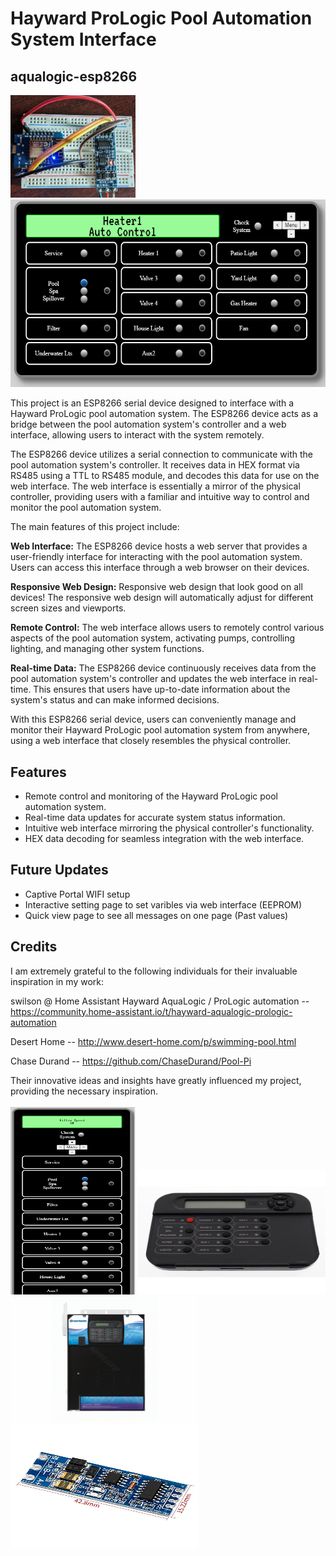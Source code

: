 # Hayward ProLogic Pool Automation System Interface 

## aqualogic-esp8266

<img src="images/hardware.jpg" alt="Image Description" width="200"><img src="images/desktop.png" alt="Image Description" height="300">

This project is an ESP8266 serial device designed to interface with a Hayward ProLogic pool automation system. The ESP8266 device acts as a bridge between the pool automation system's controller and a web interface, allowing users to interact with the system remotely.

The ESP8266 device utilizes a serial connection to communicate with the pool automation system's controller. It receives data in HEX format via RS485 using a TTL to RS485 module, and decodes this data for use on the web interface. The web interface is essentially a mirror of the physical controller, providing users with a familiar and intuitive way to control and monitor the pool automation system.

The main features of this project include:

<b>Web Interface:</b> The ESP8266 device hosts a web server that provides a user-friendly interface for interacting with the pool automation system. Users can access this interface through a web browser on their devices.

<b>Responsive Web Design:</b> Responsive web design that look good on all devices! The responsive web design will automatically adjust for different screen sizes and viewports.

<b>Remote Control:</b> The web interface allows users to remotely control various aspects of the pool automation system, activating pumps, controlling lighting, and managing other system functions.

<b>Real-time Data:</b> The ESP8266 device continuously receives data from the pool automation system's controller and updates the web interface in real-time. This ensures that users have up-to-date information about the system's status and can make informed decisions.

With this ESP8266 serial device, users can conveniently manage and monitor their Hayward ProLogic pool automation system from anywhere, using a web interface that closely resembles the physical controller.

## Features

- Remote control and monitoring of the Hayward ProLogic pool automation system.
- Real-time data updates for accurate system status information.
- Intuitive web interface mirroring the physical controller's functionality.
- HEX data decoding for seamless integration with the web interface.

## Future Updates

- Captive Portal WIFI setup
- Interactive setting page to set varibles via web interface (EEPROM)
- Quick view page to see all messages on one page (Past values)

## Credits
I am extremely grateful to the following individuals for their invaluable inspiration in my work:

swilson @ Home Assistant Hayward AquaLogic / ProLogic automation
-- https://community.home-assistant.io/t/hayward-aqualogic-prologic-automation

Desert Home
-- http://www.desert-home.com/p/swimming-pool.html

Chase Durand
-- https://github.com/ChaseDurand/Pool-Pi

Their innovative ideas and insights have greatly influenced my project, providing the necessary inspiration.
<br />
<br />
<img src="images/phone.PNG" alt="Image Description" width="200" height="300">
<img src="images/display.jpg" alt="Image Description" width="300" height="200">
<img src="images/prologic.jpg" alt="Image Description" width="300" height="200">
<img src="images/RS485_module.jpg" alt="Image Description" width="300" height="200">

